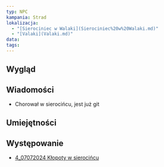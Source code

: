 ```yaml
---
typ: NPC
kampania: Strad
lokalizacja:
  - "[Sierociniec w Walaki](Sierociniec%20w%20Walaki.md)"
  - "[Valaki](Valaki.md)"
data: 
tags: 
---
```


## Wygląd



## Wiadomości
- Chorował w sierocińcu, jest już git


## Umiejętności

## Występowanie
- [4_07072024 Kłopoty w sierocińcu](../sesje/4_07072024%20K%C5%82opoty%20w%20sieroci%C5%84cu.md)





